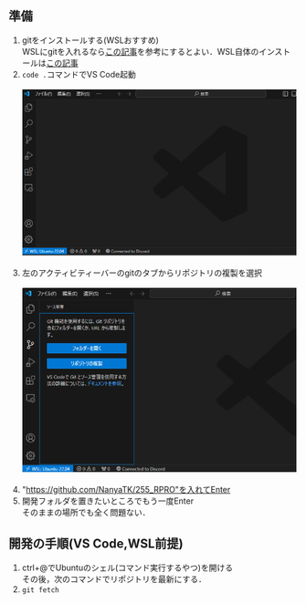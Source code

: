 ## 準備
1. gitをインストールする(WSLおすすめ) <br> WSLにgitを入れるなら[この記事](https://qiita.com/tommy_g/items/771ac45b89b02e8a5d64)を参考にするとよい．WSL自体のインストールは[この記事](https://learn.microsoft.com/ja-jp/windows/wsl/install)
1. ```code .```コマンドでVS Code起動 <br><br>
![参考画像](/image/Image_001.png)
<br><br>
1. 左のアクティビティーバーのgitのタブからリポジトリの複製を選択<br><br>
![参考画像](/image/Image_002.png)
<br><br>
1. "https://github.com/NanyaTK/255_RPRO"を入れてEnter
1. 開発フォルダを置きたいところでもう一度Enter<br>
    そのままの場所でも全く問題ない．

## 開発の手順(VS Code,WSL前提)
1. ctrl+@でUbuntuのシェル(コマンド実行するやつ)を開ける<br>その後，次のコマンドでリポジトリを最新にする．
1. ```git fetch```